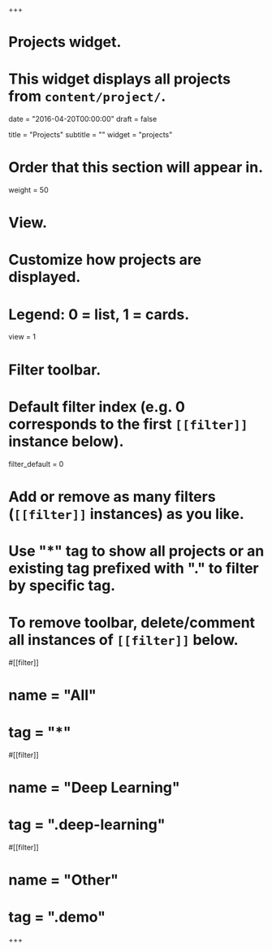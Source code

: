 +++
# Projects widget.
# This widget displays all projects from `content/project/`.

date = "2016-04-20T00:00:00"
draft = false

title = "Projects"
subtitle = ""
widget = "projects"

# Order that this section will appear in.
weight = 50

# View.
# Customize how projects are displayed.
# Legend: 0 = list, 1 = cards.
view = 1

# Filter toolbar.

# Default filter index (e.g. 0 corresponds to the first `[[filter]]` instance below).
filter_default = 0

# Add or remove as many filters (`[[filter]]` instances) as you like.
# Use "*" tag to show all projects or an existing tag prefixed with "." to filter by specific tag.
# To remove toolbar, delete/comment all instances of `[[filter]]` below.
#[[filter]]
#  name = "All"
#  tag = "*"
  
#[[filter]]
#  name = "Deep Learning"
#  tag = ".deep-learning"

#[[filter]]
#  name = "Other"
#  tag = ".demo"

+++

